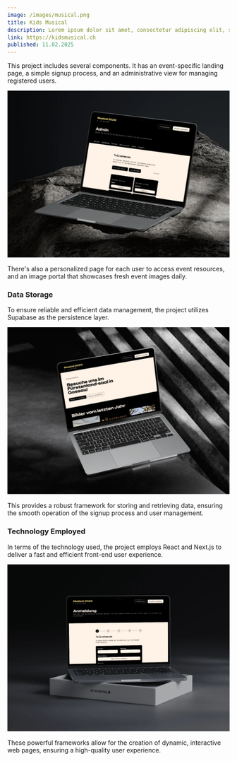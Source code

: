 ```yaml
---
image: /images/musical.png
title: Kids Musical
description: Lorem ipsum dolor sit amet, consectetur adipiscing elit, sed do eiusmod tempor incididunt ut
link: https://kidsmusical.ch
published: 11.02.2025
---
```


This project includes several components. It has an event-specific landing page, a simple signup process, and an administrative view for managing registered users.

![admin bereich](../images/musical-1.webp)

There's also a personalized page for each user to access event resources, and an image portal that showcases fresh event images daily.

### Data Storage

To ensure reliable and efficient data management, the project utilizes Supabase as the persistence layer.

![home page](../images/musical-2.webp)

This provides a robust framework for storing and retrieving data, ensuring the smooth operation of the signup process and user management.

### Technology Employed

In terms of the technology used, the project employs React and Next.js to deliver a fast and efficient front-end user experience.

![anmeldung](../images/musical-3.webp)

These powerful frameworks allow for the creation of dynamic, interactive web pages, ensuring a high-quality user experience.
